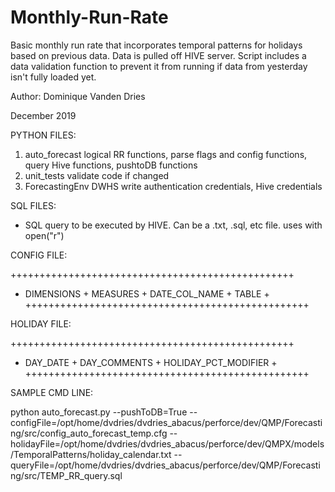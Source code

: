 # Monthly-Run-Rate
Basic monthly run rate that incorporates temporal patterns for holidays based on previous data. Data is pulled off HIVE server. Script includes a data validation function to prevent it from running if data from yesterday isn't fully loaded yet. 


Author: Dominique Vanden Dries

December 2019


PYTHON FILES:

1. auto_forecast
	logical RR functions, parse flags and config functions, query Hive functions,  pushtoDB functions
2. unit_tests
	validate code if changed
3. ForecastingEnv
	DWHS write authentication credentials, Hive credentials

SQL FILES:
- SQL query to be executed by HIVE. Can be a .txt, .sql, etc file. uses with open("r")

CONFIG FILE:

+++++++++++++++++++++++++++++++++++++++++++++++++
+ DIMENSIONS + MEASURES + DATE_COL_NAME + TABLE +
+++++++++++++++++++++++++++++++++++++++++++++++++


HOLIDAY FILE:

+++++++++++++++++++++++++++++++++++++++++++++++++
+ DAY_DATE + DAY_COMMENTS + HOLIDAY_PCT_MODIFIER +
+++++++++++++++++++++++++++++++++++++++++++++++++

SAMPLE CMD LINE:


python auto_forecast.py 
--pushToDB=True 
--configFile=/opt/home/dvdries/dvdries_abacus/perforce/dev/QMP/Forecasting/src/config_auto_forecast_temp.cfg 
--holidayFile=/opt/home/dvdries/dvdries_abacus/perforce/dev/QMPX/models/TemporalPatterns/holiday_calendar.txt 
--queryFile=/opt/home/dvdries/dvdries_abacus/perforce/dev/QMP/Forecasting/src/TEMP_RR_query.sql

